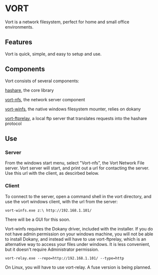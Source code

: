 # VORT

Vort is a network filesystem, perfect for home and small office environments.

## Features

Vort is quick, simple, and easy to setup and use.

## Components

Vort consists of several components:

[hashare](https://github.com/donomii/hashare), the core library

[vort-nfs](https://github.com/donomii/vort-nfs), the network server component

[vort-winfs](https://github.com/donomii/vort-winfs), the native windows filesystem mounter, relies on dokany

[vort-ftprelay](https://github.com/donomii/vort-ftprelay), a local ftp server that translates requests into the hashare protocol


## Use

### Server

From the windows start menu, select "Vort-nfs", the Vort Network File server.  Vort server will start, and print out a url for contacting the server.  Use this url with the client, as descirbed below.

### Client

To connect to the server, open a command shell in the vort directory, and use the vort windows client, with the url from the server:

    vort-winfs.exe z:\ http://192.168.1.101/

There will be a GUI for this soon.

Vort-winfs requires the Dokany driver, included with the installer.  If you do not have admin permission on your windows machine, you will not be able to install Dokany, and instead will have to use vort-ftprelay, which is an alternative way to access your files under windows.  It is less convenient, but it doesn't require Administrator permission.

    vort-relay.exe --repo=http://192.168.1.101/ --type=http

On Linux, you will have to use vort-relay.  A fuse version is being planned.


